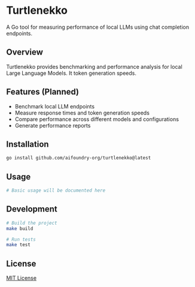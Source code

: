 # Turtlenekko

A Go tool for measuring performance of local LLMs using chat completion
endpoints.

## Overview

Turtlenekko provides benchmarking and performance analysis for local Large
Language Models. It token generation speeds.

## Features (Planned)

- Benchmark local LLM endpoints
- Measure response times and token generation speeds
- Compare performance across different models and configurations
- Generate performance reports

## Installation

```bash
go install github.com/aifoundry-org/turtlenekko@latest
```

## Usage

```bash
# Basic usage will be documented here
```

## Development

```bash
# Build the project
make build

# Run tests
make test
```

## License

[MIT License](LICENSE)
